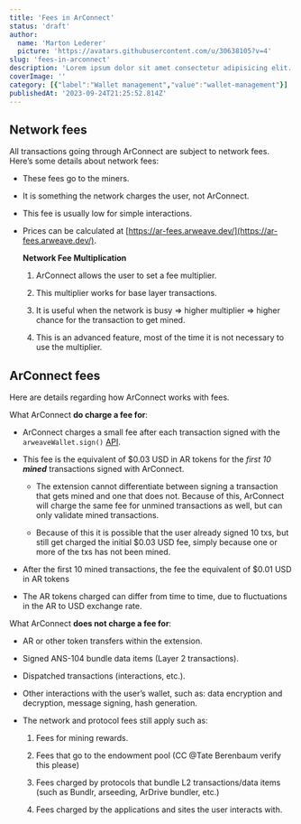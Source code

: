 ```yaml
---
title: 'Fees in ArConnect'
status: 'draft'
author:
  name: 'Marton Lederer'
  picture: 'https://avatars.githubusercontent.com/u/30638105?v=4'
slug: 'fees-in-arconnect'
description: 'Lorem ipsum dolor sit amet consectetur adipisicing elit. Numquam a ut aliquam maxime assumenda dolor veritatis non blanditiis eos, quisquam facere rem accusantium, error praesentium suscipit eligendi unde ducimus deserunt.'
coverImage: ''
category: [{"label":"Wallet management","value":"wallet-management"}]
publishedAt: '2023-09-24T21:25:52.814Z'
---
```


## Network fees

All transactions going through ArConnect are subject to network fees. Here’s some details about network fees:

- These fees go to the miners.

- It is something the network charges the user, not ArConnect.

- This fee is usually low for simple interactions.

- Prices can be calculated at [https://ar-fees.arweave.dev/](https://ar-fees.arweave.dev/).

    **Network Fee Multiplication**

    1. ArConnect allows the user to set a fee multiplier.

    2. This multiplier works for base layer transactions.

    3. It is useful when the network is busy ⇒ higher multiplier ⇒ higher chance for the transaction to get mined.

    4. This is an advanced feature, most of the time it is not necessary to use the multiplier.

    <!-- -->

    <!-- -->

## ArConnect fees

Here are details regarding how ArConnect works with fees.

What ArConnect **do charge a fee for**:

- ArConnect charges a small fee after each transaction signed with the `arweaveWallet.sign()` [API](https://docs.arconnect.io/api/sign?utm_source=ArConnect+Knowledgebase+Docs&utm_medium=Doc+Page&utm_campaign=ArConnect+Knowledge+Base&utm_id=ArConnect+Knowledgebase).

- This fee is the equivalent of $0.03 USD in AR tokens for the *first 10 **mined*** transactions signed with ArConnect.

    - The extension cannot differentiate between signing a transaction that gets mined and one that does not. Because of this, ArConnect will charge the same fee for unmined transactions as well, but can only validate mined transactions.

    - Because of this it is possible that the user already signed 10 txs, but still get charged the initial $0.03 USD fee, simply because one or more of the txs has not been mined.

    <!-- -->

    <!-- -->

- After the first 10 mined transactions, the fee the equivalent of $0.01 USD in AR tokens

- The AR tokens charged can differ from time to time, due to fluctuations in the AR to USD exchange rate.

What ArConnect **does not charge a fee for**:

- AR or other token transfers within the extension.

- Signed ANS-104 bundle data items (Layer 2 transactions).

- Dispatched transactions (interactions, etc.).

- Other interactions with the user’s wallet, such as: data encryption and decryption, message signing, hash generation.

- The network and protocol fees still apply such as:

    1. Fees for mining rewards.

    2. Fees that go to the endowment pool (CC @Tate Berenbaum verify this please)

    3. Fees charged by protocols that bundle L2 transactions/data items (such as Bundlr, arseeding, ArDrive bundler, etc.)

    4. Fees charged by the applications and sites the user interacts with.

    <!-- -->

    <!-- -->

